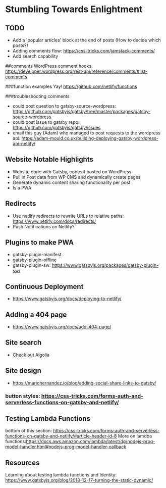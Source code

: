 # Stumbling Towards Enlightment

## TODO
- Add a 'popular articles' block at the end of posts (How to decide which posts?)
- Adding comments flow: https://css-tricks.com/jamstack-comments/
- Add search capability

##comments
WordPress comment hooks: https://developer.wordpress.org/rest-api/reference/comments/#list-comments

###function examples
Yay! https://github.com/netlify/functions

###troubleshooting comments
- could post question to gatsby-source-wordpress: https://github.com/gatsbyjs/gatsby/tree/master/packages/gatsby-source-wordpress
- could post issue to gatsby repo: https://github.com/gatsbyjs/gatsby/issues
- email this guy (Adam) who managed to post requests to the wordpress api: https://adam-mould.co.uk/building-deploying-gatsby-wordpress-api-netlify/

## Website Notable Highlights
- Website done with Gatsby, content hosted on WordPress
- Pull in Post data from WP CMS and dynamically create pages
- Generate dynamic content sharing functionality per post
- Is a PWA

## Redirects
- Use netlify redirects to rewrite URLs to relative paths: https://www.netlify.com/docs/redirects/
- Push Notifications on Netlify?

## Plugins to make PWA
- gatsby-plugin-manifest
- gatsby-plugin-offline
- gatsby-plugin-sw: https://www.gatsbyjs.org/packages/gatsby-plugin-sw/

## Continuous Deployment
- https://www.gatsbyjs.org/docs/deploying-to-netlify/

## Adding a 404 page
- https://www.gatsbyjs.org/docs/add-404-page/

## Site search
- Check out Algolia

## Site design
- https://mariohernandez.io/blog/adding-social-share-links-to-gatsby/
### button styles: https://css-tricks.com/forms-auth-and-serverless-functions-on-gatsby-and-netlify/

## Testing Lambda Functions
bottom of this section: https://css-tricks.com/forms-auth-and-serverless-functions-on-gatsby-and-netlify/#article-header-id-8
More on lamdba functions:https://docs.aws.amazon.com/lambda/latest/dg/nodejs-prog-model-handler.html#nodejs-prog-model-handler-callback

## Resources
Learning about testing lambda functions and Identity: https://www.gatsbyjs.org/blog/2018-12-17-turning-the-static-dynamic/
